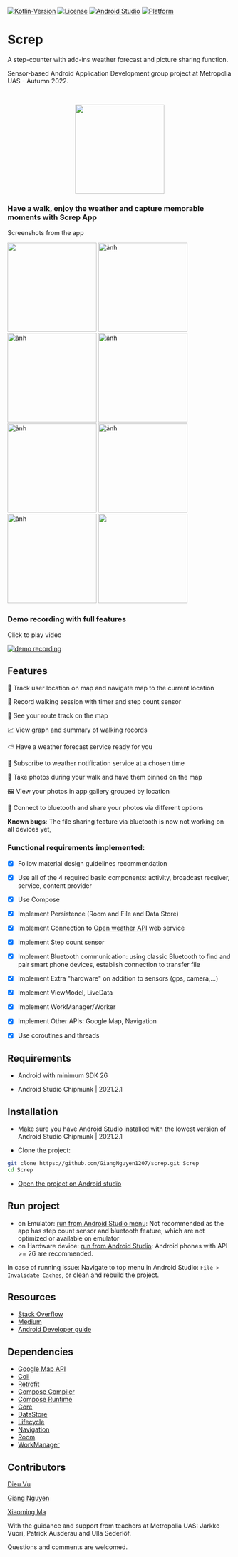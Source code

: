 

[![Kotlin-Version][kotlin-image]][kotlin-url]
[![License][license-image]][license-url]
[![Android Studio][android-studio-image]][android-studio-image]
[![Platform][android-image]][android-url]

# Screp
A step-counter with add-ins weather forecast and picture sharing function.

Sensor-based Android Application Development group project at Metropolia UAS - Autumn 2022.

<br  />
<p  align="center">

<img src="https://user-images.githubusercontent.com/51530194/195667250-34f6943e-e8d4-480e-ab26-615a713907ab.png" width=200 />
</p>

### Have a walk, enjoy the weather and capture memorable moments with Screp App
Screenshots from the app
<p  align="row">
<img  src= "https://user-images.githubusercontent.com/51530194/195669141-7874f98c-74b0-49cf-acb3-6cc9f15e6a4d.png"  width="200" />
<img width="200" alt="ảnh" src="https://user-images.githubusercontent.com/51530194/195669421-4e1b9adf-1686-4f89-b258-514d23cfa343.png">
<img width="200" alt="ảnh" src="https://user-images.githubusercontent.com/51530194/195672388-d297f060-4cd4-4c81-a992-4aac45562d57.png">
<img width="200" alt="ảnh" src="https://user-images.githubusercontent.com/51530194/195669529-730a72ed-703f-412e-8ed3-78bb6235879e.png">
<img width="200" alt="ảnh" src="https://user-images.githubusercontent.com/51530194/195669716-56d81932-8ef7-4bfe-9a8d-5815f23806c5.png">
<img width="200" alt="ảnh" src="https://user-images.githubusercontent.com/51530194/195669815-3157f66d-05ea-46eb-99eb-fd73eb7a9e26.png">
<img width="200" alt="ảnh" src="https://user-images.githubusercontent.com/51530194/195671490-89d9a4a2-624d-4eb2-aee5-8068fd1965ba.png">
<img width="200" src="https://user-images.githubusercontent.com/51530194/195670873-e19f7794-7ad7-4d4b-b35f-b4f3c9517945.jpg">


</p>

<p>

### Demo recording with full features

Click to play video

<p>

 [![demo recording](http://img.youtube.com/vi/MdR7DuJ_PTc/0.jpg)](https://youtu.be/MdR7DuJ_PTc)
 

## Features

📍 Track user location on map and navigate map to the current location

🚶 Record walking session with timer and step count sensor
 
👣 See your route track on the map 

📈 View graph and summary of walking records

⛅ Have a weather forecast service ready for you

🔔 Subscribe to weather notification service at a chosen time

📸 Take photos during your walk and have them pinned on the map

🖼️ View your photos in app gallery grouped by location

📲 Connect to bluetooth and share your photos via different options


**Known bugs**: The file sharing feature via bluetooth is now not working on all devices yet,

### Functional requirements implemented:
 
- [x] Follow material design guidelines recommendation
- [x] Use all of the 4 required basic components: activity, broadcast receiver, service, content provider
- [x] Use Compose
- [x] Implement Persistence (Room and File and Data Store)
- [x] Implement Connection to [Open weather API](https://api.openweathermap.org/data/2.5/weather?) web service
- [x] Implement Step count sensor
- [x] Implement Bluetooth communication: using classic Bluetooth to find and pair smart phone devices, establish connection to transfer file
- [x] Implement Extra "hardware" on addition to sensors (gps, camera,...)
- [x] Implement ViewModel, LiveData
- [x] Implement WorkManager/Worker 
- [x] Implement Other APIs: Google Map, Navigation
- [x] Use coroutines and threads


## Requirements

- Android with minimum SDK 26

- Android Studio Chipmunk | 2021.2.1 

## Installation

- Make sure you have Android Studio installed with the lowest version of Android Studio Chipmunk | 2021.2.1 

- Clone the project: 

```zsh
git clone https://github.com/GiangNguyen1207/screp.git Screp
cd Screp

```

- [Open the project on Android studio](https://developer.android.com/studio/projects/create-project#ImportAProject)


## Run project
- on Emulator: [run from Android Studio menu](https://developer.android.com/studio/run/emulator): Not recommended as the app has step count sensor and bluetooth feature, which are not optimized or available on emulator
- on Hardware device: [run from Android Studio](https://developer.android.com/studio/run/device): Android phones with API >= 26 are recommended.

In case of running issue: Navigate to top menu in Android Studio: `File > Invalidate Caches`, or clean and rebuild the project.

## Resources

- [Stack Overflow](https://stackoverflow.com/)
- [Medium](https://medium.com/)
- [Android Developer guide](https://developer.android.com/guide)

## Dependencies
- [Google Map API](https://developers.google.com/maps/documentation/android-sdk/overview)
- [Coil](https://coil-kt.github.io/coil/)
- [Retrofit](https://github.com/square/retrofit)
- [Compose Compiler](https://github.com/androidx/androidx/blob/androidx-main/compose/compiler)
- [Compose Runtime](https://github.com/androidx/androidx/blob/androidx-main/compose/runtime)
- [Core](https://github.com/androidx/androidx/blob/androidx-main/core)
- [DataStore](https://github.com/androidx/androidx/blob/androidx-main/datastore)
- [Lifecycle](https://github.com/androidx/androidx/blob/androidx-main/lifecycle)
- [Navigation](https://github.com/androidx/androidx/blob/androidx-main/navigation)
- [Room](https://github.com/androidx/androidx/blob/androidx-main/room)
- [WorkManager](https://github.com/androidx/androidx/blob/androidx-main/work)


## Contributors

[Dieu Vu](https://github.com/dieu-vu)

[Giang Nguyen](https://github.com/GiangNguyen1207)

[Xiaoming Ma](https://github.com/myxmxm)


With the guidance and support from teachers at Metropolia UAS: Jarkko Vuori, Patrick Ausderau and Ulla Sederlöf.

Questions and comments are welcomed.

[kotlin-image]: https://img.shields.io/badge/kotlin-1.7.0-blue
[kotlin-url]: https://kotlinlang.org/
[android-studio-image]: https://img.shields.io/badge/Android%20Studio-Dolphin%20%7C%202021.3.1-orange
[android-image]: https://img.shields.io/badge/-Android-green
[android-url]: https://developer.android.com/
[license-image]: https://img.shields.io/badge/License-MIT-blue.svg
[license-url]: LICENSE
